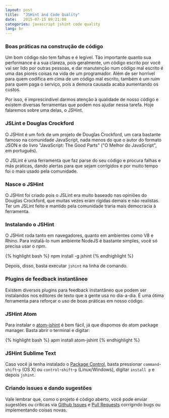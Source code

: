 ```yaml
---
layout: post
title:  "JSHint and Code Quality"
date:   2015-07-15 09:21:00
categories: javascript jshint code quality
lang: br
---
```


### Boas práticas na construção de código

Um bom código não tem falhas e é legível. Tão importante quanto sua performance é a sua clareza, pois geralmente, um código escrito por você vai ser lido por outras pessoas, e dar manutenção num código mal escrito é uma das piores coisas na vida de um programador. Além de ser horrível para quem codifica em cima de um código mal escrito, também é um ruim para quem paga o serviço, pois a demora causada acaba aumentando os custos.

Por isso, é imprescindível darmos atenção à qualidade de nosso código e existem diversas ferramentas que podem nos ajudar nessa tarefa. Hoje falaremos sobre uma delas, o JSHint.

### JSLint e Douglas Crockford

O JSHint é um fork de um projeto de Douglas Crockford, um cara bastante famoso na comunidade JavaScript, nada menos do que o autor do formato JSON e do livro "JavaScript: The Good Parts" ("O Melhor do JavaScript", em português).

O JSLint é uma ferramenta que faz parse do seu código e procura falhas e más práticas, dando alertas para que sejam corrigidos e por muito tempo foi o mais usado pela comunidade.

### Nasce o JSHint

O JSHint foi criado pois o JSLint era muito baseado nas opiniões do Douglas Crockford, que muitas vezes eram rígidas demais e não realistas. Ter um JSLint feito e mantido pela comunidade traria mais democracia à ferramenta.

### Instalando o JSHint

O JSHint roda tanto em navegadores, quanto em ambientes como V8 e Rhino. Para instalá-lo num ambiente NodeJS é bastante simples, você só precisa usar o npm.

{% highlight bash %}
npm install -g jshint
{% endhighlight %}

Depois, disso, basta executar `jshint` na linha de comando.

### Plugins de feedback instantâneo

Existem diversos plugins para feedback instantâneo que podem ser instalandos nos editores de texto que a gente usa no dia-a-dia. É uma ótima ferramenta para reforçar o uso de boas práticas em nosso código.

### JSHint Atom

Para instalar o [atom-jshint](https://atom.io/packages/atom-jshint) é bem fácil, já que dispomos do atom package manager. Basta abrir o terminal e digitar:

{% highlight bash %}
apm install atom-jshint
{% endhighlight %}

### JSHint Sublime Text

Caso você já tenha instalado o [Package Control](https://packagecontrol.io/), basta pressionar `command`-`shift`-`p` (OS X) ou `control`-`shift`-`p` (Linux/Windows), digitar `install p` e depois `jshint`.

### Criando issues e dando sugestões

Vale lembrar que, como o projeto é código aberto, você pode enviar sugestões ou críticas via [Github Issues](https://github.com/jshint/jshint/issues) e [Pull Requests](https://github.com/jshint/jshint/pulls) corrigindo bugs ou implementando coisas novas.
